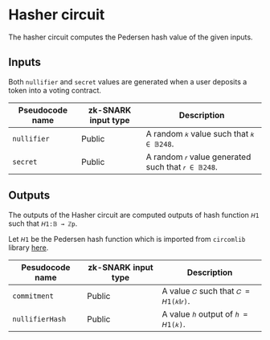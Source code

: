 # Hasher circuit

The hasher circuit computes the Pedersen hash value of the given inputs.

## Inputs

Both `nullifier` and `secret` values are generated when a user deposits a token into a voting contract.

| Pseudocode name | zk-SNARK input type | Description |
| ----            | ----                | ----        |
| `nullifier`     | Public              | A random `𝑘` value such that `𝑘 ∈ 𝔹248`.|
| `secret`        | Public              | A random `𝑟` value generated such that `𝑟 ∈ 𝔹248`.|

## Outputs

The outputs of the Hasher circuit are computed outputs of hash function `𝘏1` such that `𝘏1:𝔹 → ℤp`. 

Let `𝘏1` be the Pedersen hash function which is imported from `circomlib` library [here](https://github.com/iden3/circomlib/blob/master/circuits/pedersen.circom).

| Pesudocode name | zk-SNARK input type | Description                        |
| ----            | ----                | ----                               |
| `commitment`    | Public              | A value `𝐶` such that `𝐶 = 𝘏1(𝑘∥𝑟)`. | 
| `nullifierHash` | Public              | A value `ℎ` output of `ℎ = 𝘏1(𝑘)`. |

